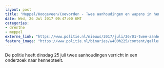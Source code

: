 ```yaml
---
layout: post
title: "Meppel/Hoogeveen/Coevorden - Twee aanhoudingen en wapens in henneponderzoek"
date: Wed, 26 Jul 2017 09:47:00 GMT
categories: 
- drenthe 
- meppel 
externe_link: "https://www.politie.nl/nieuws/2017/juli/26/01-twee-aanhoudingen-en-wapens-in-henneponderzoek.html"
feature_image: "https://www.politie.nl/binaries/w400h225/content/gallery/politie/stockfotos/drugs/agent-heeft-hennepplant-in-handen.jpg"
---
```


De politie heeft dinsdag 25 juli twee aanhoudingen verricht in een onderzoek naar hennepteelt.
